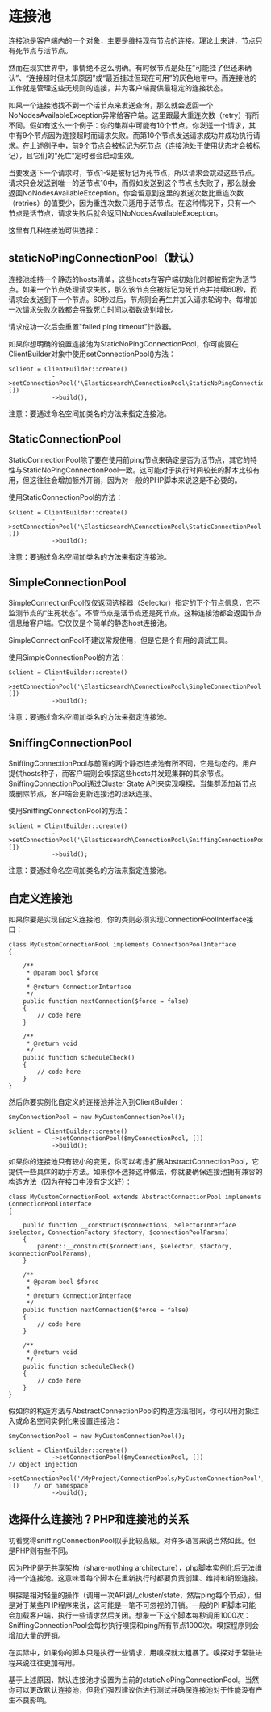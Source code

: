 # 连接池

连接池是客户端内的一个对象，主要是维持现有节点的连接。理论上来讲，节点只有死节点与活节点。

然而在现实世界中，事情绝不这么明确。有时候节点是处在“可能挂了但还未确认”、“连接超时但未知原因”或“最近挂过但现在可用”的灰色地带中。而连接池的工作就是管理这些无规则的连接，并为客户端提供最稳定的连接状态。

如果一个连接池找不到一个活节点来发送查询，那么就会返回一个NoNodesAvailableException异常给客户端。这里跟最大重连次数（retry）有所不同。假如有这么一个例子：你的集群中可能有10个节点。你发送一个请求，其中有9个节点因为连接超时而请求失败。而第10个节点发送请求成功并成功执行请求。在上述例子中，前9个节点会被标记为死节点（连接池处于使用状态才会被标记），且它们的“死亡”定时器会启动生效。

当要发送下一个请求时，节点1-9是被标记为死节点，所以请求会跳过这些节点。请求只会发送到唯一的活节点10中，而假如发送到这个节点也失败了，那么就会返回NoNodesAvailableException。你会留意到这里的发送次数比重连次数（retries）的值要少，因为重连次数只适用于活节点。在这种情况下，只有一个节点是活节点，请求失败后就会返回NoNodesAvailableException。

这里有几种连接池可供选择：

## staticNoPingConnectionPool（默认）

连接池维持一个静态的hosts清单，这些hosts在客户端初始化时都被假定为活节点。如果一个节点处理请求失败，那么该节点会被标记为死节点并持续60秒，而请求会发送到下一个节点。60秒过后，节点则会再生并加入请求轮询中。每增加一次请求失败次数都会导致死亡时间以指数级别增长。

请求成功一次后会重置"failed ping timeout"计数器。

如果你想明确的设置连接池为StaticNoPingConnectionPool，你可能要在ClientBuilder对象中使用setConnectionPool()方法：

	$client = ClientBuilder::create()
	            ->setConnectionPool('\Elasticsearch\ConnectionPool\StaticNoPingConnectionPool', [])
	            ->build();

注意：要通过命名空间加类名的方法来指定连接池。

## StaticConnectionPool

StaticConnectionPool除了要在使用前ping节点来确定是否为活节点，其它的特性与StaticNoPingConnectionPool一致。这可能对于执行时间较长的脚本比较有用，但这往往会增加额外开销，因为对一般的PHP脚本来说这是不必要的。

使用StaticConnectionPool的方法：

	$client = ClientBuilder::create()
	            ->setConnectionPool('\Elasticsearch\ConnectionPool\StaticConnectionPool', [])
	            ->build();

注意：要通过命名空间加类名的方法来指定连接池。

## SimpleConnectionPool

SimpleConnectionPool仅仅返回选择器（Selector）指定的下个节点信息，它不监测节点的“生死状态”。不管节点是活节点还是死节点，这种连接池都会返回节点信息给客户端。它仅仅是个简单的静态host连接池。

SimpleConnectionPool不建议常规使用，但是它是个有用的调试工具。

使用SimpleConnectionPool的方法：

	$client = ClientBuilder::create()
	            ->setConnectionPool('\Elasticsearch\ConnectionPool\SimpleConnectionPool', [])
	            ->build();

注意：要通过命名空间加类名的方法来指定连接池。

## SniffingConnectionPool

SniffingConnectionPool与前面的两个静态连接池有所不同，它是动态的。用户提供hosts种子，而客户端则会嗅探这些hosts并发现集群的其余节点。SniffingConnectionPool通过Cluster State API来实现嗅探。当集群添加新节点或删除节点，客户端会更新连接池的活跃连接。

使用SniffingConnectionPool的方法：

	$client = ClientBuilder::create()
	            ->setConnectionPool('\Elasticsearch\ConnectionPool\SniffingConnectionPool', [])
	            ->build();

注意：要通过命名空间加类名的方法来指定连接池。

## 自定义连接池

如果你要是实现自定义连接池，你的类则必须实现ConnectionPoolInterface接口：

	class MyCustomConnectionPool implements ConnectionPoolInterface
	{
	
	    /**
	     * @param bool $force
	     *
	     * @return ConnectionInterface
	     */
	    public function nextConnection($force = false)
	    {
	        // code here
	    }
	
	    /**
	     * @return void
	     */
	    public function scheduleCheck()
	    {
	        // code here
	    }
	}

然后你要实例化自定义的连接池并注入到ClientBuilder：

	$myConnectionPool = new MyCustomConnectionPool();
	
	$client = ClientBuilder::create()
	            ->setConnectionPool($myConnectionPool, [])
	            ->build();

如果你的连接池只有较小的变更，你可以考虑扩展AbstractConnectionPool，它提供一些具体的助手方法。如果你不选择这种做法，你就要确保连接池拥有兼容的构造方法（因为在接口中没有定义好）：

	class MyCustomConnectionPool extends AbstractConnectionPool implements ConnectionPoolInterface
	{
	
	    public function __construct($connections, SelectorInterface $selector, ConnectionFactory $factory, $connectionPoolParams)
	    {
	        parent::__construct($connections, $selector, $factory, $connectionPoolParams);
	    }
	
	    /**
	     * @param bool $force
	     *
	     * @return ConnectionInterface
	     */
	    public function nextConnection($force = false)
	    {
	        // code here
	    }
	
	    /**
	     * @return void
	     */
	    public function scheduleCheck()
	    {
	        // code here
	    }
	}

假如你的构造方法与AbstractConnectionPool的构造方法相同，你可以用对象注入或命名空间实例化来设置连接池：

	$myConnectionPool = new MyCustomConnectionPool();
	
	$client = ClientBuilder::create()
	            ->setConnectionPool($myConnectionPool, [])                                      // object injection
	            ->setConnectionPool('/MyProject/ConnectionPools/MyCustomConnectionPool', [])    // or namespace
	            ->build();

## 选择什么连接池？PHP和连接池的关系

初看觉得sniffingConnectionPool似乎比较高级。对许多语言来说当然如此。但是PHP则有些不同。

因为PHP是无共享架构（share-nothing architecture），php脚本实例化后无法维持一个连接池。这意味着每个脚本在重新执行时都要负责创建、维持和销毁连接。

嗅探是相对轻量的操作（调用一次API到/_cluster/state，然后ping每个节点），但是对于某些PHP程序来说，这可能是一笔不可忽视的开销。一般的PHP脚本可能会加载客户端，执行一些请求然后关闭。想象一下这个脚本每秒调用1000次：SniffingConnectionPool会每秒执行嗅探和ping所有节点1000次。嗅探程序则会增加大量的开销。

在实际中，如果你的脚本只是执行一些请求，用嗅探就太粗暴了。嗅探对于常驻进程来说往往更加有用。

基于上述原因，默认连接池才设置为当前的staticNoPingConnectionPool。当然你可以更改默认连接池，但我们强烈建议你进行测试并确保连接池对于性能没有产生不良影响。


